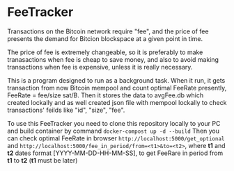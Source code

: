 # FeeTracker
Transactions on the Bitcoin network require "fee", and the price of fee presents the demand for Bitcion blockspace at a given point in time.

The price of fee is extremely changeable, so it is preferably to make tranasactions when fee is cheap to save money, and also to avoid making
transactions when fee is expensive, unless it is really necessary.

This is a program designed to run as a background task. When it run, it gets transaction from now Bitcoin mempool and count optimal FeeRate presently,
FeeRate = fee/size sat/B. Then it stores the data to avgFee.db which created lockally and as well created json file with mempool lockally to check transactions'
feilds like "id", "size", "fee". 

To use this FeeTracker you need to clone this repository locally to your PC and build container by command `docker-compost up -d --build`
Then you can check optimal FeeRate in browser `http://localhost:5000/get_optional` and `http://localhost:5000/fee_in_period/from=<t1>&to=<t2>`, 
where **t1** and **t2** dates format [YYYY-MM-DD-HH-MM-SS], to get FeeRare in period from **t1** to **t2** (**t1** must be later)
